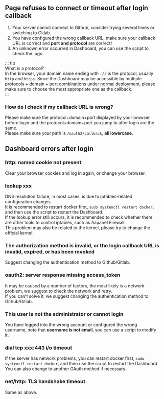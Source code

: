 ## Page refuses to connect or timeout after login callback  
1. Your server cannot connect to Github, consider trying several times or switching to Gitlab.
2. You have configured the wrong callback URL, make sure your callback URL is correct and **port and protocol** are correct!
3. An unknown error occurred in Dashboard, you can use the script to check the logs.  

::: tip  
What is a protocol?   
In the browser, your domain name ending with `://` is the protocol, usually `http` and `https`. Since the Dashboard may be accessible by multiple protocols + domain + port combinations under normal deployment, please make sure to choose the most appropriate one as the callback.  
:::    

### How do I check if my callback URL is wrong?  
Please make sure the protocol+domain+port displayed by your browser before login and the protocol+domain+port you jump to after login are the same.  
Please make sure your path is `/oauth2/callback`, **all lowercase**.  

## Dashboard errors after login
### http: named cookie not present
Clear your browser cookies and log in again, or change your browser.  

### lookup xxx
DNS resolution failure, in most cases, is due to iptables-related configuration changes.  
It is recommended to restart docker first, `sudo systemctl restart docker`, and then use the script to restart the Dashboard.  
If the lookup error still occurs, it is recommended to check whether there are other tools to control iptables, such as Aapanel Firewall.  
This problem may also be related to the kernel, please try to change the official kernel.  

### The authorization method is invalid, or the login callback URL is invalid, expired, or has been revoked
Suggest changing the authentication method to Github/Gitlab.  

### oauth2: server response missing access_token
It may be caused by a number of factors, the most likely is a network problem, we suggest to check the network and retry.  
If you can't solve it, we suggest changing the authentication method to Github/Gitlab.  

### This user is not the administrator or cannot login
You have logged into the wrong account or configured the wrong username, note that **username is not email**, you can use a script to modify it.  

### dial tcp xxx:443 i/o timeout
If the server has network problems, you can restart docker first, `sudo systemctl restart docker`, and then use the script to restart the Dashboard.  
You can also change to another OAuth method if necessary.  

### net/http: TLS handshake timeout
Same as above.
